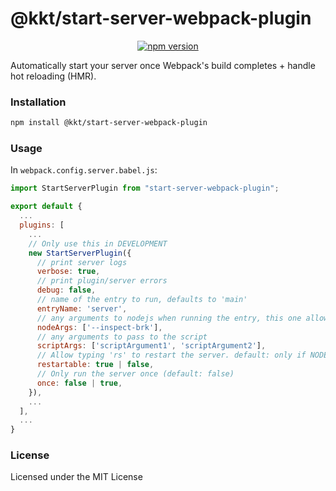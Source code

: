 <p align="center">
  <h1>@kkt/start-server-webpack-plugin</h1>
</p>

<p align="center">
  <a href="https://www.npmjs.com/package/@kkt/start-server-webpack-plugin">
    <img src="https://img.shields.io/npm/v/@kkt/start-server-webpack-plugin.svg" alt="npm version">
  </a>
</p>

Automatically start your server once Webpack's build completes + handle hot reloading (HMR).

### Installation

```bash
npm install @kkt/start-server-webpack-plugin
```

### Usage

In `webpack.config.server.babel.js`:

```js
import StartServerPlugin from "start-server-webpack-plugin";

export default {
  ...
  plugins: [
    ...
    // Only use this in DEVELOPMENT
    new StartServerPlugin({
      // print server logs
      verbose: true,
      // print plugin/server errors
      debug: false,
      // name of the entry to run, defaults to 'main'
      entryName: 'server',
      // any arguments to nodejs when running the entry, this one allows debugging
      nodeArgs: ['--inspect-brk'],
      // any arguments to pass to the script
      scriptArgs: ['scriptArgument1', 'scriptArgument2'],
      // Allow typing 'rs' to restart the server. default: only if NODE_ENV is 'development'
      restartable: true | false,
      // Only run the server once (default: false)
      once: false | true,
    }),
    ...
  ],
  ...
}
```

### License

Licensed under the MIT License